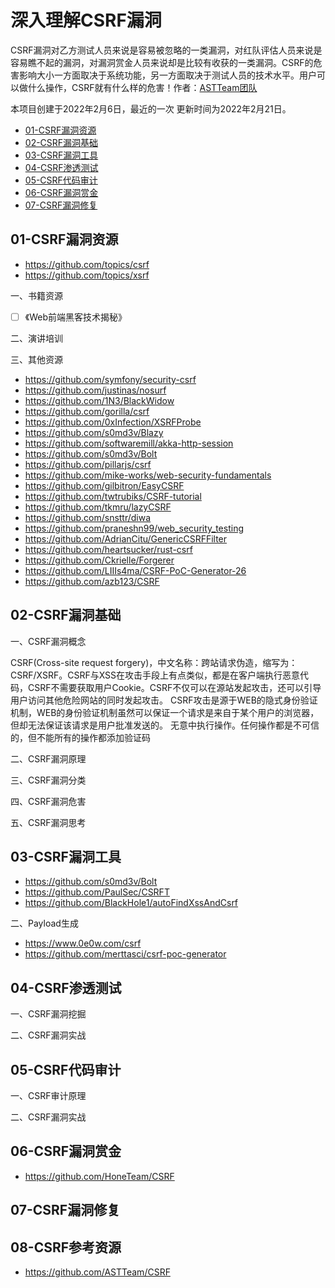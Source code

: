 # 深入理解CSRF漏洞
CSRF漏洞对乙方测试人员来说是容易被忽略的一类漏洞，对红队评估人员来说是容易瞧不起的漏洞，对漏洞赏金人员来说却是比较有收获的一类漏洞。CSRF的危害影响大小一方面取决于系统功能，另一方面取决于测试人员的技术水平。用户可以做什么操作，CSRF就有什么样的危害！作者：[ASTTeam团队](https://github.com/ASTTeam/CSRF)

本项目创建于2022年2月6日，最近的一次 更新时间为2022年2月21日。

- [01-CSRF漏洞资源]()
- [02-CSRF漏洞基础]()
- [03-CSRF漏洞工具]()
- [04-CSRF渗透测试]()
- [05-CSRF代码审计]()
- [06-CSRF漏洞赏金]()
- [07-CSRF漏洞修复]()

## 01-CSRF漏洞资源

- https://github.com/topics/csrf
- https://github.com/topics/xsrf

一、书籍资源

- [ ] 《Web前端黑客技术揭秘》

二、演讲培训

三、其他资源

- https://github.com/symfony/security-csrf
- https://github.com/justinas/nosurf
- https://github.com/1N3/BlackWidow
- https://github.com/gorilla/csrf
- https://github.com/0xInfection/XSRFProbe
- https://github.com/s0md3v/Blazy
- https://github.com/softwaremill/akka-http-session
- https://github.com/s0md3v/Bolt
- https://github.com/pillarjs/csrf
- https://github.com/mike-works/web-security-fundamentals
- https://github.com/gilbitron/EasyCSRF
- https://github.com/twtrubiks/CSRF-tutorial
- https://github.com/tkmru/lazyCSRF
- https://github.com/snsttr/diwa
- https://github.com/praneshn99/web_security_testing
- https://github.com/AdrianCitu/GenericCSRFFilter
- https://github.com/heartsucker/rust-csrf
- https://github.com/Ckrielle/Forgerer
- https://github.com/LIIIs4ma/CSRF-PoC-Generator-26
- https://github.com/azb123/CSRF

## 02-CSRF漏洞基础

一、CSRF漏洞概念

CSRF(Cross-site request forgery)，中文名称：跨站请求伪造，缩写为：CSRF/XSRF。CSRF与XSS在攻击手段上有点类似，都是在客户端执行恶意代码，CSRF不需要获取用户Cookie。CSRF不仅可以在源站发起攻击，还可以引导用户访问其他危险网站的同时发起攻击。
CSRF攻击是源于WEB的隐式身份验证机制，WEB的身份验证机制虽然可以保证一个请求是来自于某个用户的浏览器，但却无法保证该请求是用户批准发送的。
无意中执行操作。任何操作都是不可信的，但不能所有的操作都添加验证码

二、CSRF漏洞原理

三、CSRF漏洞分类

四、CSRF漏洞危害

五、CSRF漏洞思考

## 03-CSRF漏洞工具

- https://github.com/s0md3v/Bolt
- https://github.com/PaulSec/CSRFT
- https://github.com/BlackHole1/autoFindXssAndCsrf

二、Payload生成

- https://www.0e0w.com/csrf
- https://github.com/merttasci/csrf-poc-generator

## 04-CSRF渗透测试

一、CSRF漏洞挖掘

二、CSRF漏洞实战

## 05-CSRF代码审计

一、CSRF审计原理

二、CSRF漏洞实战

## 06-CSRF漏洞赏金

- https://github.com/HoneTeam/CSRF

## 07-CSRF漏洞修复

## 08-CSRF参考资源

- https://github.com/ASTTeam/CSRF